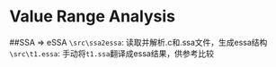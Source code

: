 # Value Range Analysis

##SSA => eSSA
`\src\ssa2essa`: 读取并解析.c和.ssa文件，生成essa结构
`\src\t1.essa`: 手动将`t1.ssa`翻译成essa结果，供参考比较
